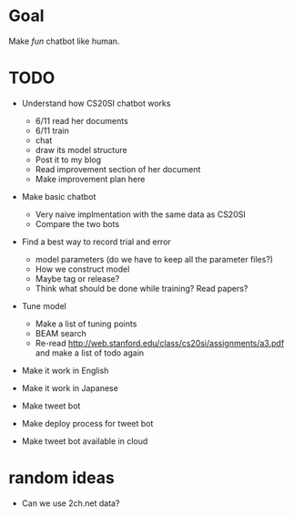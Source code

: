 # Goal
Make *fun* chatbot like human.
# TODO
- Understand how CS20SI chatbot works
  - 6/11 read her documents
  - 6/11 train
  - chat
  - draw its model structure
  - Post it to my blog
  - Read improvement section of her document
  - Make improvement plan here
- Make basic chatbot
  - Very naive implmentation with the same data as CS20SI
  - Compare the two bots
  
- Find a best way to record trial and error
  - model parameters (do we have to keep all the parameter files?)
  - How we construct model
  - Maybe tag or release?
  - Think what should be done while training? Read papers?
- Tune model
  - Make a list of tuning points
  - BEAM search
  - Re-read http://web.stanford.edu/class/cs20si/assignments/a3.pdf and make a list of todo again
- Make it work in English
- Make it work in Japanese
- Make tweet bot
- Make deploy process for tweet bot
- Make tweet bot available in cloud

# random ideas
- Can we use 2ch.net data?
